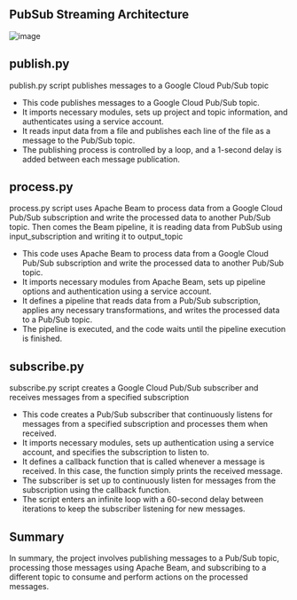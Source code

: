 ## PubSub Streaming Architecture
![image](https://github.com/janaom/Streaming_Pipeline_on_GCP/assets/83917694/889166ce-862d-42a7-927e-66d3d4eaf2ed)

## publish.py 
publish.py script publishes messages to a Google Cloud Pub/Sub topic
  - This code publishes messages to a Google Cloud Pub/Sub topic.
  - It imports necessary modules, sets up project and topic information, and authenticates using a service account.
  - It reads input data from a file and publishes each line of the file as a message to the Pub/Sub topic.
  - The publishing process is controlled by a loop, and a 1-second delay is added between each message publication.

## process.py
process.py script uses Apache Beam to process data from a Google Cloud Pub/Sub subscription and write the processed data to another Pub/Sub topic. Then comes the Beam pipeline, it is reading data from PubSub using input_subscription and writing it to output_topic
  - This code uses Apache Beam to process data from a Google Cloud Pub/Sub subscription and write the processed data to another Pub/Sub topic.
  - It imports necessary modules from Apache Beam, sets up pipeline options and authentication using a service account.
  - It defines a pipeline that reads data from a Pub/Sub subscription, applies any necessary transformations, and writes the processed data to a Pub/Sub topic.
  - The pipeline is executed, and the code waits until the pipeline execution is finished.

## subscribe.py
subscribe.py script creates a Google Cloud Pub/Sub subscriber and receives messages from a specified subscription
  - This code creates a Pub/Sub subscriber that continuously listens for messages from a specified subscription and processes them when received.
  - It imports necessary modules, sets up authentication using a service account, and specifies the subscription to listen to.
  - It defines a callback function that is called whenever a message is received. In this case, the function simply prints the received message.
  - The subscriber is set up to continuously listen for messages from the subscription using the callback function.
  - The script enters an infinite loop with a 60-second delay between iterations to keep the subscriber listening for new messages.

## Summary
In summary, the project involves publishing messages to a Pub/Sub topic, processing those messages using Apache Beam, and subscribing to a different topic to consume and perform actions on the processed messages.

